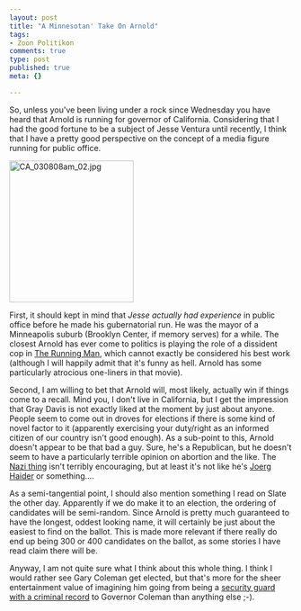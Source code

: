 ```yaml
--- 
layout: post
title: "A Minnesotan' Take On Arnold"
tags: 
- Zoon Politikon
comments: true
type: post
published: true
meta: {}

---
```

So, unless you've been living under a rock since Wednesday you have heard that Arnold is running for governor of California. Considering that I had the good fortune to be a subject of Jesse Ventura until recently, I think that I have a pretty good perspective on the concept of a media figure running for public office.

<img alt="CA_030808am_02.jpg" src="http://www.brethorsting.com/blog/images/arnolds.jpg" width="221" height="252" border="0" />

First, it should kept in mind that <i>Jesse actually had experience</i> in public office before he made his gubernatorial run. He was the mayor of a Minneapolis suburb (Brooklyn Center, if memory serves) for a while. The closest Arnold has ever come to politics is playing the role of a dissident cop in <a href="http://us.imdb.com/Title?0093894">The Running Man</a>, which cannot exactly be considered his best work (although I will happily admit that it's funny as hell. Arnold has some particularly atrocious one-liners in that movie).

Second, I am willing to bet that Arnold will, most likely, actually win if things come to a recall. Mind you, I don't live in California, but I get the impression that Gray Davis is not exactly liked at the moment by just about anyone. People seem to come out in droves for elections if there is some kind of novel factor to it (apparently exercising your duty/right as an informed citizen of our country isn't good enough). As a sub-point to this, Arnold doesn't appear to be that bad a guy. Sure, he's a Republican, but he doesn't seem to have a particularly terrible opinion on abortion and the like. The <a href="http://slate.msn.com/id/2086742/">Nazi thing</a> isn't terribly encouraging, but at least it's not like he's <a href="http://www.adl.org/backgrounders/joerg_haider.asp">Joerg Haider</a> or something....

As a semi-tangential point, I should also mention something I read on Slate the other day. Apparently if we do make it to an election, the ordering of candidates will be semi-random. Since Arnold is pretty much guaranteed to have the longest, oddest looking name, it will certainly be just about the easiest to find on the ballot. This is made more relevant if there really do end up being 300 or 400 candidates on the ballot, as some stories I have read claim there will be.

Anyway, I am not quite sure what I think about this whole thing. I think I would rather see Gary Coleman get elected, but that's more for the sheer entertainment value of imagining him going from being a <a href="http://www.eonline.com/News/Court/9808.coleman.html">security guard with a criminal record</a> to Governor Coleman than anything else ;-).
